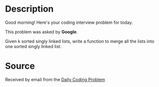 # Description

Good morning! Here's your coding interview problem for today.

This problem was asked by **Google**.

Given k sorted singly linked lists, write a function to merge all the lists into one sorted singly linked list.

# Source

Received by email from the [Daily Coding Problem](https://www.dailycodingproblem.com)
